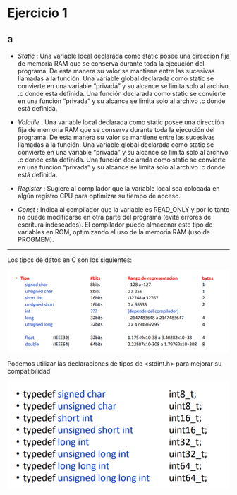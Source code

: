 # Ejercicio 1

## a

- *Static* :  Una variable local declarada como static posee una dirección fija de memoria RAM
que se conserva durante toda la ejecución del programa. De esta manera su valor se
mantiene entre las sucesivas llamadas a la función.
Una variable global declarada como static se convierte en una variable “privada” y su
alcance se limita solo al archivo .c donde está definida.
Una función declarada como static se convierte en una función “privada” y su
alcance se limita solo al archivo .c donde está definida.

- *Volatile* : Una variable local declarada como static posee una dirección fija de memoria RAM
que se conserva durante toda la ejecución del programa. De esta manera su valor se
mantiene entre las sucesivas llamadas a la función.
Una variable global declarada como static se convierte en una variable “privada” y su
alcance se limita solo al archivo .c donde está definida.
Una función declarada como static se convierte en una función “privada” y su
alcance se limita solo al archivo .c donde está definida.

- *Register* : Sugiere al compilador que la variable local sea colocada en algún registro CPU para
optimizar su tiempo de acceso.

- *Const* : Indica al compilador que la variable es READ_ONLY y por lo tanto no puede
modificarse en otra parte del programa (evita errores de escritura indeseados).
El compilador puede almacenar este tipo de variables en ROM, optimizando el uso de la memoria RAM (uso de PROGMEM).

---
Los tipos de datos en C son los siguientes:

![tipos de datos en C](public/image.png)

Podemos utilizar las declaraciones de tipos de <stdint.h> para mejorar su compatibilidad

![alt text](public/image-1.png)
